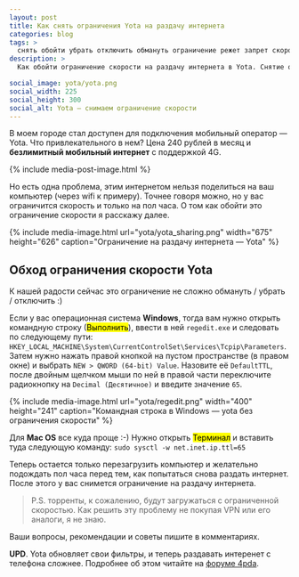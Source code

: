 ```yaml
---
layout: post
title: Как снять ограничения Yota на раздачу интернета
categories: blog
tags: >
  снять обойти убрать отключить обмануть ограничение режет запрет скорость интернета yota йота windows mac os
description: >
  Как обойти ограничение скорости на раздачу интернета в Yota. Снятие ограничений и запретов.

social_image: yota/yota.png
social_width: 225
social_height: 300
social_alt: Yota — снимаем ограничение скорости
---
```


В моем городе стал доступен для подключения мобильный оператор — Yota. Что привлекательного в нем? Цена 240 рублей в месяц и **безлимитный мобильный интернет** c поддержкой 4G.

{% include media-post-image.html %}

Но есть одна проблема, этим интернетом нельзя поделиться на ваш компьютер (через wifi к примеру). Точнее говоря можно, но у вас ограничится скорость и только на пол часа. О том как обойти это ограничение скорости я расскажу далее.

{%
	include media-image.html
	url="yota/yota_sharing.png"
	width="675"
	height="626"
	caption="Ограничение на раздачу интернета — Yota"
%}

## Обход ограничения скорости Yota

К нашей радости сейчас это ограничение не сложно обмануть / убрать / отключить :)

Если у вас операционная система **Windows**, тогда вам нужно открыть командную строку (<mark>Выполнить</mark>), ввести в ней `regedit.exe` и следовать по следующему пути: `HKEY_LOCAL_MACHINE\System\CurrentControlSet\Services\Tcpip\Parameters`. Затем нужно нажать правой кнопкой на пустом пространстве (в правом окне) и выбрать `NEW > QWORD (64-bit) Value`. Назовите её `DefaultTTL`, после двойным щелчком мыши по ней в правой части переключите радиокнопку на `Decimal (Десятичное)` и введите значение `65`.

{%
	include media-image.html
	url="yota/regedit.png"
	width="400"
	height="241"
	caption="Командная строка в Windows — yota без ограничения скорости"
%}

Для **Mac OS** все куда проще :-) Нужно открыть <mark>Терминал</mark> и вставить туда следующую команду: `sudo sysctl -w net.inet.ip.ttl=65`

Теперь остается только перезагрузить компьютер и желательно подождать пол часа перед тем, как попытаться снова раздать интернет. После этого у вас снимется ограничение на раздачу интернета.

> P.S. торренты, к сожалению, будут загружаться с ограниченной скоростью. Как решить эту проблему не покупая VPN или его аналоги, я не знаю.

Ваши вопросы, рекомендации и советы пишите в комментариях.

**UPD**. Yota обновляет свои фильтры, и теперь раздавать интеренет с телефона сложнее. Подробнее об этом читайте на <a href="https://4pda.ru/forum/index.php?showtopic=596728" rel="nofollow">форуме 4pda</a>.
